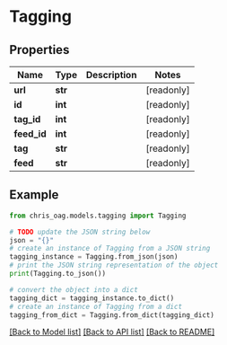 # Tagging


## Properties

Name | Type | Description | Notes
------------ | ------------- | ------------- | -------------
**url** | **str** |  | [readonly] 
**id** | **int** |  | [readonly] 
**tag_id** | **int** |  | [readonly] 
**feed_id** | **int** |  | [readonly] 
**tag** | **str** |  | [readonly] 
**feed** | **str** |  | [readonly] 

## Example

```python
from chris_oag.models.tagging import Tagging

# TODO update the JSON string below
json = "{}"
# create an instance of Tagging from a JSON string
tagging_instance = Tagging.from_json(json)
# print the JSON string representation of the object
print(Tagging.to_json())

# convert the object into a dict
tagging_dict = tagging_instance.to_dict()
# create an instance of Tagging from a dict
tagging_from_dict = Tagging.from_dict(tagging_dict)
```
[[Back to Model list]](../README.md#documentation-for-models) [[Back to API list]](../README.md#documentation-for-api-endpoints) [[Back to README]](../README.md)


